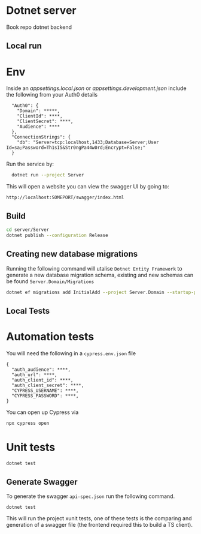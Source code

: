 # Dotnet server

Book repo dotnet backend

## Local run

# Env

Inside an _appsettings.local.json_ or _appsettings.development.json_ include the following from your Auth0 details

```
  "Auth0": {
    "Domain": *****,
    "ClientId": ****,
    "ClientSecret": ****,
    "Audience": ****
  },
  "ConnectionStrings": {
    "db": "Server=tcp:localhost,1433;Database=Server;User Id=sa;Password=Th1sI5&Str0ngPa44w0rd;Encrypt=False;"
  }
```

Run the service by:

```bash
  dotnet run --project Server
```

This will open a website you can view the swagger UI by going to:

```
http://localhost:SOMEPORT/swagger/index.html
```

## Build

```bash
cd server/Server
dotnet publish --configuration Release
```

## Creating new database migrations

Running the following command will utalise `Dotnet Entity Framework` to generate a new database migration schema, existing and new schemas can be found `Server.Domain/Migrations`

```bash
dotnet ef migrations add InitialAdd --project Server.Domain --startup-project Server
```

## Local Tests

# Automation tests

You will need the following in a `cypress.env.json` file

```
{
  "auth_audience": ****,
  "auth_url": ****,
  "auth_client_id": ****,
  "auth_client_secret": ****,
  "CYPRESS_USERNAME": ****,
  "CYPRESS_PASSWORD": ****,
}

```

You can open up Cypress via

```bash
npx cypress open
```

# Unit tests

```bash
dotnet test
```

## Generate Swagger

To generate the swagger `api-spec.json` run the following command.

```
dotnet test
```

This will run the project xunit tests, one of these tests is the comparing and generation of a swagger file (the frontend required this to build a TS client).
